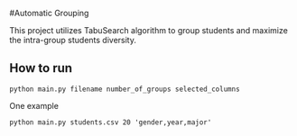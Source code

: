 #Automatic Grouping

This project utilizes TabuSearch algorithm to group students and maximize the intra-group students diversity.


## How to run

```
python main.py filename number_of_groups selected_columns
```
One example

```
python main.py students.csv 20 'gender,year,major'
```